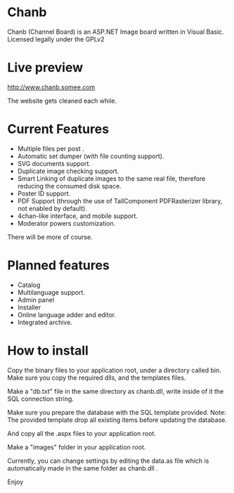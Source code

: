 Chanb
=====

Chanb (Channel Board) is an ASP.NET Image board written in Visual Basic. 
Licensed legally under the GPLv2

Live preview
=============

http://www.chanb.somee.com

The website gets cleaned each while.

Current Features
========

* Multiple files per post .
* Automatic set dumper (with file counting support).
* SVG documents support.
* Duplicate image checking support.
* Smart Linking of duplicate images to the same real file, therefore reducing the consumed disk space.
* Poster ID support.
* PDF Support (through the use of TallComponent PDFRasterizer library, not enabled by default).
* 4chan-like interface, and mobile support.
* Moderator powers customization.

There will be more of course.

Planned features
==============

* Catalog
* Multilanguage support.
* Admin panel
* Installer
* Online language adder and editor.
* Integrated archive.

How to install
==============

Copy the binary files to your application root, under a directory called bin. Make sure you copy the required dlls, and the templates files.

Make a "db.txt" file in the same directory as chanb.dll, write inside of it the SQL connection string.

Make sure you prepare the database with the SQL template provided. Note: The provided template drop all existing items before updating the database.

And copy all the .aspx files to your application root.

Make a "images" folder in your application root.

Currently, you can change settings by editing the data.as file which is automatically made in the same folder as chanb.dll .

Enjoy
